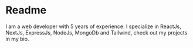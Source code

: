 # Readme

I am a web developer with 5 years of experience. I specialize in ReactJs, NextJs, ExpressJs, NodeJs, MongoDb and Tailwind, check out my projects in my bio.
